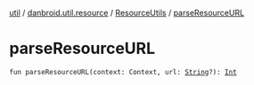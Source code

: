 [util](../../index.md) / [danbroid.util.resource](../index.md) / [ResourceUtils](index.md) / [parseResourceURL](./parse-resource-u-r-l.md)

# parseResourceURL

`fun parseResourceURL(context: Context, url: `[`String`](https://kotlinlang.org/api/latest/jvm/stdlib/kotlin/-string/index.html)`?): `[`Int`](https://kotlinlang.org/api/latest/jvm/stdlib/kotlin/-int/index.html)